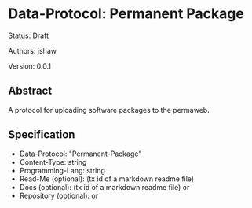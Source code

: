 # Data-Protocol: Permanent Package

Status: Draft

Authors: jshaw

Version: 0.0.1

## Abstract

A protocol for uploading software packages to the permaweb.

## Specification

- Data-Protocol: "Permanent-Package"
- Content-Type: string
- Programming-Lang: string
- Read-Me (optional): <tx> (tx id of a markdown readme file)
- Docs (optional): <tx> (tx id of a markdown readme file) or <arns> 
- Repository (optional): <tx> or <url>